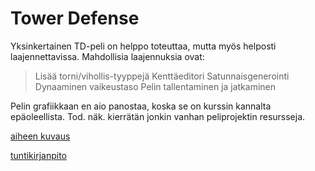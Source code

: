 # Tower Defense

Yksinkertainen TD-peli on helppo toteuttaa, mutta myös helposti laajennettavissa.
Mahdollisia laajennuksia ovat:
> Lisää torni/vihollis-tyyppejä
> Kenttäeditori
> Satunnaisgenerointi
> Dynaaminen vaikeustaso
> Pelin tallentaminen ja jatkaminen

Pelin grafiikkaan en aio panostaa, koska se on kurssin kannalta epäoleellista. Tod. näk. kierrätän jonkin vanhan peliprojektin resursseja.

[aiheen kuvaus](dokumentaatio/aiheenKuvausJaRakenne.md)

[tuntikirjanpito](dokumentaatio/tuntikirjanpito.md)
